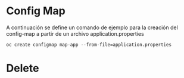 # Config Map

A continuación se define un comando de ejemplo para la creación del config-map a partir de un archivo application.properties

```
oc create configmap map-app --from-file=application.properties 
```

# Delete
